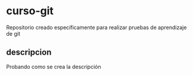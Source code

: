 # curso-git
Repositorio creado específicamente para realizar pruebas de aprendizaje de git

## descripcion
Probando como se crea la descripción 
